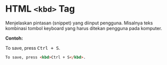 # HTML `<kbd>` Tag

Menjelaskan pintasan (snippet) yang diinput pengguna. Misalnya teks kombinasi tombol keyboard yang harus ditekan pengguna pada komputer.

<div class="example">
	<p class="example__label"><strong>Contoh:</strong></p>
	<div class="example__preview">
To save, press <kbd>Ctrl + S</kbd>.
    </div>
</div>

```html
To save, press <kbd>Ctrl + S</kbd>.
```